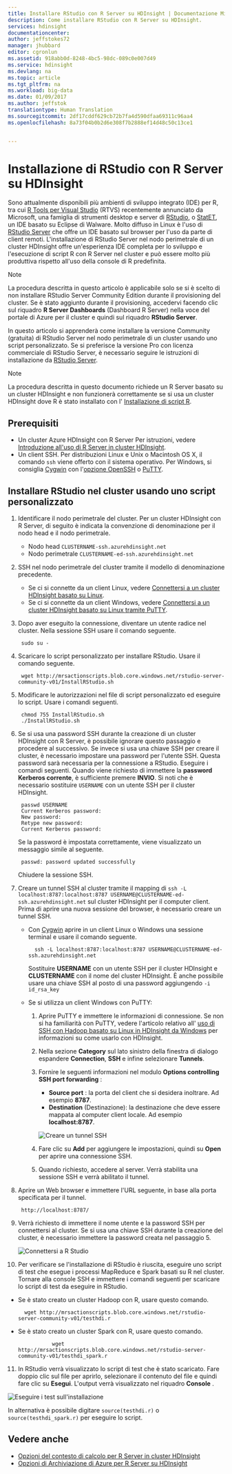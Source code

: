 ```yaml
---
title: Installare RStudio con R Server su HDInsight | Documentazione Microsoft
description: Come installare RStudio con R Server su HDInsight.
services: hdinsight
documentationcenter: 
author: jeffstokes72
manager: jhubbard
editor: cgronlun
ms.assetid: 918abb0d-8248-4bc5-98dc-089c0e007d49
ms.service: hdinsight
ms.devlang: na
ms.topic: article
ms.tgt_pltfrm: na
ms.workload: big-data
ms.date: 01/09/2017
ms.author: jeffstok
translationtype: Human Translation
ms.sourcegitcommit: 2df17cddf629cb72b7fa4d590dfaa69311c96aa4
ms.openlocfilehash: 8a73f04b0b2d6e308f7b2888ef14d48c50c13ce1


---
```

# <a name="installing-rstudio-with-r-server-on-hdinsight"></a>Installazione di RStudio con R Server su HDInsight
Sono attualmente disponibili più ambienti di sviluppo integrato (IDE) per R, tra cui [R Tools per Visual Studio](https://www.visualstudio.com/en-us/features/rtvs-vs.aspx) (RTVS) recentemente annunciato da Microsoft, una famiglia di strumenti desktop e server di [RStudio](https://www.rstudio.com/products/rstudio-server/), o [StatET](http://www.walware.de/goto/statet), un IDE basato su Eclipse di Walware. Molto diffuso in Linux è l'uso di [RStudio Server](https://www.rstudio.com/products/rstudio-server/) che offre un IDE basato sul browser per l'uso da parte di client remoti.  L'installazione di RStudio Server nel nodo perimetrale di un cluster HDInsight offre un'esperienza IDE completa per lo sviluppo e l'esecuzione di script R con R Server nel cluster e può essere molto più produttiva rispetto all'uso della console di R predefinita.

> [!NOTE]
> La procedura descritta in questo articolo è applicabile solo se si è scelto di non installare RStudio Server Community Edition durante il provisioning del cluster.  Se è stato aggiunto durante il provisioning, accedervi facendo clic sul riquadro **R Server Dashboards** (Dashboard R Server) nella voce del portale di Azure per il cluster e quindi sul riquadro **RStudio Server**. 

In questo articolo si apprenderà come installare la versione Community (gratuita) di RStudio Server nel nodo perimetrale di un cluster usando uno script personalizzato. Se si preferisce la versione Pro con licenza commerciale di RStudio Server, è necessario seguire le istruzioni di installazione da [RStudio Server](https://www.rstudio.com/products/rstudio/download-server/).

> [!NOTE]
> La procedura descritta in questo documento richiede un R Server basato su un cluster HDInsight e non funzionerà correttamente se si usa un cluster HDInsight dove R è stato installato con l' [Installazione di script R](hdinsight-hadoop-r-scripts-linux.md).
>
> 

## <a name="prerequisites"></a>Prerequisiti
* Un cluster Azure HDInsight con R Server Per istruzioni, vedere [Introduzione all'uso di R Server in cluster HDInsight](hdinsight-hadoop-r-server-get-started.md).
* Un client SSH. Per distribuzioni Linux e Unix o Macintosh OS X, il comando `ssh` viene offerto con il sistema operativo. Per Windows, si consiglia [Cygwin](http://www.redhat.com/services/custom/cygwin/) con l'[opzione OpenSSH](https://www.youtube.com/watch?v=CwYSvvGaiWU) o [PuTTY](http://www.chiark.greenend.org.uk/~sgtatham/putty/download.html).  

## <a name="install-rstudio-on-the-cluster-using-a-custom-script"></a>Installare RStudio nel cluster usando uno script personalizzato
1. Identificare il nodo perimetrale del cluster. Per un cluster HDInsight con R Server, di seguito è indicata la convenzione di denominazione per il nodo head e il nodo perimetrale.

   * Nodo head `CLUSTERNAME-ssh.azurehdinsight.net`
   * Nodo perimetrale `CLUSTERNAME-ed-ssh.azurehdinsight.net` 
2. SSH nel nodo perimetrale del cluster tramite il modello di denominazione precedente. 

   * Se ci si connette da un client Linux, vedere [Connettersi a un cluster HDInsight basato su Linux](hdinsight-hadoop-linux-use-ssh-unix.md).
   * Se ci si connette da un client Windows, vedere [Connettersi a un cluster HDInsight basato su Linux tramite PuTTY](hdinsight-hadoop-linux-use-ssh-windows.md).
3. Dopo aver eseguito la connessione, diventare un utente radice nel cluster. Nella sessione SSH usare il comando seguente.

        sudo su -
4. Scaricare lo script personalizzato per installare RStudio. Usare il comando seguente.

        wget http://mrsactionscripts.blob.core.windows.net/rstudio-server-community-v01/InstallRStudio.sh
5. Modificare le autorizzazioni nel file di script personalizzato ed eseguire lo script. Usare i comandi seguenti.

        chmod 755 InstallRStudio.sh
        ./InstallRStudio.sh
6. Se si usa una password SSH durante la creazione di un cluster HDInsight con R Server, è possibile ignorare questo passaggio e procedere al successivo. Se invece si usa una chiave SSH per creare il cluster, è necessario impostare una password per l'utente SSH. Questa password sarà necessaria per la connessione a RStudio. Eseguire i comandi seguenti. Quando viene richiesto di immettere la **password Kerberos corrente**, è sufficiente premere **INVIO**.  Si noti che è necessario sostituire `USERNAME` con un utente SSH per il cluster HDInsight.

        passwd USERNAME
        Current Kerberos password:
        New password:
        Retype new password:
        Current Kerberos password:

    Se la password è impostata correttamente, viene visualizzato un messaggio simile al seguente.

        passwd: password updated successfully

    Chiudere la sessione SSH.

7. Creare un tunnel SSH al cluster tramite il mapping di `ssh -L localhost:8787:localhost:8787 USERNAME@CLUSTERNAME-ed-ssh.azurehdinsight.net` sul cluster HDInsight per il computer client. Prima di aprire una nuova sessione del browser, è necessario creare un tunnel SSH.

   * Con [Cygwin](http://www.redhat.com/services/custom/cygwin/) aprire in un client Linux o Windows una sessione terminal e usare il comando seguente.

           ssh -L localhost:8787:localhost:8787 USERNAME@CLUSTERNAME-ed-ssh.azurehdinsight.net

       Sostituire **USERNAME** con un utente SSH per il cluster HDInsight e **CLUSTERNAME** con il nome del cluster HDInsight. È anche possibile usare una chiave SSH al posto di una password aggiungendo `-i id_rsa_key`        
   * Se si utilizza un client Windows con PuTTY:

     1. Aprire PuTTY e immettere le informazioni di connessione. Se non si ha familiarità con PuTTY, vedere l'articolo relativo all' [uso di SSH con Hadoop basato su Linux in HDInsight da Windows](hdinsight-hadoop-linux-use-ssh-windows.md) per informazioni su come usarlo con HDInsight.
     2. Nella sezione **Category** sul lato sinistro della finestra di dialogo espandere **Connection**, **SSH** e infine selezionare **Tunnels**.
     3. Fornire le seguenti informazioni nel modulo **Options controlling SSH port forwarding** :

        * **Source port** : la porta del client che si desidera inoltrare. Ad esempio **8787**.
        * **Destination** (Destinazione): la destinazione che deve essere mappata al computer client locale. Ad esempio **localhost:8787**.

        ![Creare un tunnel SSH](./media/hdinsight-hadoop-r-server-install-r-studio/createsshtunnel.png "Creare un tunnel SSH")
     4. Fare clic su **Add** per aggiungere le impostazioni, quindi su **Open** per aprire una connessione SSH.
     5. Quando richiesto, accedere al server. Verrà stabilita una sessione SSH e verrà abilitato il tunnel.
8. Aprire un Web browser e immettere l'URL seguente, in base alla porta specificata per il tunnel.

        http://localhost:8787/ 
9. Verrà richiesto di immettere il nome utente e la password SSH per connettersi al cluster. Se si usa una chiave SSH durante la creazione del cluster, è necessario immettere la password creata nel passaggio 5.

    ![Connettersi a R Studio](./media/hdinsight-hadoop-r-server-install-r-studio/connecttostudio.png "Creare un tunnel SSH")
10. Per verificare se l'installazione di RStudio è riuscita, eseguire uno script di test che esegue i processi MapReduce e Spark basati su R nel cluster. Tornare alla console SSH e immettere i comandi seguenti per scaricare lo script di test da eseguire in RStudio.

*    Se è stato creato un cluster Hadoop con R, usare questo comando.

           wget http://mrsactionscripts.blob.core.windows.net/rstudio-server-community-v01/testhdi.r
*    Se è stato creato un cluster Spark con R, usare questo comando.

                    wget http://mrsactionscripts.blob.core.windows.net/rstudio-server-community-v01/testhdi_spark.r
11. In RStudio verrà visualizzato lo script di test che è stato scaricato. Fare doppio clic sul file per aprirlo, selezionare il contenuto del file e quindi fare clic su **Esegui**. L'output verrà visualizzato nel riquadro **Console** .

   ![Eseguire i test sull'installazione](./media/hdinsight-hadoop-r-server-install-r-studio/test-r-script.png "Eseguire i test sull'installazione")

In alternativa è possibile digitare `source(testhdi.r)` o `source(testhdi_spark.r)` per eseguire lo script.

## <a name="see-also"></a>Vedere anche
* [Opzioni del contesto di calcolo per R Server in cluster HDInsight](hdinsight-hadoop-r-server-compute-contexts.md)
* [Opzioni di Archiviazione di Azure per R Server su HDInsight](hdinsight-hadoop-r-server-storage.md)




<!--HONumber=Jan17_HO2-->



